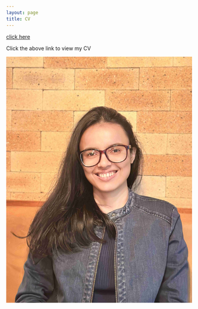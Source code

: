 ```yaml
---
layout: page
title: CV
---
```



[click here](https://maumitabhaumik.github.io/Bhaumik_CV__2023.pdf)

Click the above link to view my CV


<img src="CV_photo.jpg" width="500" height="660">



